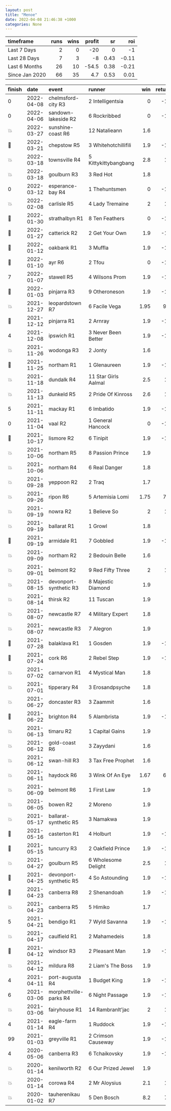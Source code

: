 ```yaml
---   
layout: post   
title: "Menoe"   
date: 2022-04-08 21:46:38 +1000  
categories: None 
---   
```



| timeframe      |   runs |   wins |   profit |   sr |   roi |
|:---------------|-------:|-------:|---------:|-----:|------:|
| Last 7 Days    |      2 |      0 |    -20   | 0    | -1    |
| Last 28 Days   |      7 |      3 |     -8   | 0.43 | -0.11 |
| Last 6 Months  |     26 |     10 |    -54.5 | 0.38 | -0.21 |
| Since Jan 2020 |     66 |     35 |      4.7 | 0.53 |  0.01 |

| finish            | date       | event                  | runner               |   win |   return |
|:------------------|:-----------|:-----------------------|:---------------------|------:|---------:|
| 0                 | 2022-04-08 | chelmsford-city R3     | 2 Intelligentsia     |  0    |    -10   |
| 0                 | 2022-04-06 | sandown-lakeside R2    | 6 Rockribbed         |  0    |    -10   |
| :boom:            | 2022-03-27 | sunshine-coast R6      | 12 Natalieann        |  1.6  |      6   |
| :3rd_place_medal: | 2022-03-21 | chepstow R5            | 3 Whitehotchillifili |  1.9  |    -10   |
| :boom:            | 2022-03-18 | townsville R4          | 5 Kittykittybangbang |  2.8  |     18   |
| :boom:            | 2022-03-18 | goulburn R3            | 3 Red Hot            |  1.8  |      8   |
| 0                 | 2022-03-12 | esperance-bay R4       | 1 Thehuntsmen        |  0    |    -10   |
| :boom:            | 2022-02-08 | carlisle R5            | 4 Lady Tremaine      |  2    |     10   |
| :3rd_place_medal: | 2022-01-30 | strathalbyn R1         | 8 Ten Feathers       |  0    |    -10   |
| :3rd_place_medal: | 2022-01-27 | catterick R2           | 2 Get Your Own       |  1.9  |    -10   |
| :2nd_place_medal: | 2022-01-12 | oakbank R1             | 3 Muffla             |  1.9  |    -10   |
| :2nd_place_medal: | 2022-01-10 | ayr R6                 | 2 Tfou               |  0    |    -10   |
| 7                 | 2022-01-07 | stawell R5             | 4 Wilsons Prom       |  1.9  |    -10   |
| :2nd_place_medal: | 2022-01-03 | pinjarra R3            | 9 Otheroneson        |  1.9  |    -10   |
| :boom:            | 2021-12-27 | leopardstown R7        | 6 Facile Vega        |  1.95 |      9.5 |
| :2nd_place_medal: | 2021-12-12 | pinjarra R1            | 2 Arnray             |  1.9  |    -10   |
| 4                 | 2021-12-08 | ipswich R1             | 3 Never Been Better  |  1.9  |    -10   |
| :boom:            | 2021-11-26 | wodonga R3             | 2 Jonty              |  1.6  |      6   |
| :3rd_place_medal: | 2021-11-25 | northam R1             | 1 Glenaureen         |  1.9  |    -10   |
| :boom:            | 2021-11-18 | dundalk R4             | 11 Star Girls Aalmal |  2.5  |     15   |
| :boom:            | 2021-11-13 | dunkeld R5             | 2 Pride Of Kinross   |  2.6  |     16   |
| 5                 | 2021-11-11 | mackay R1              | 6 Imbatido           |  1.9  |    -10   |
| 0                 | 2021-11-04 | vaal R2                | 1 General Hancock    |  0    |    -10   |
| :2nd_place_medal: | 2021-10-17 | lismore R2             | 6 Tinipit            |  1.9  |    -10   |
| :boom:            | 2021-10-06 | northam R5             | 8 Passion Prince     |  1.9  |      9   |
| :boom:            | 2021-10-06 | northam R4             | 6 Real Danger        |  1.8  |      8   |
| :boom:            | 2021-09-28 | yeppoon R2             | 2 Traq               |  1.7  |      7   |
| :boom:            | 2021-09-26 | ripon R6               | 5 Artemisia Lomi     |  1.75 |      7.5 |
| :boom:            | 2021-09-19 | nowra R2               | 1 Believe So         |  2    |     10   |
| :boom:            | 2021-09-19 | ballarat R1            | 1 Growl              |  1.8  |      8   |
| :2nd_place_medal: | 2021-09-19 | armidale R1            | 7 Gobbled            |  1.9  |    -10   |
| :boom:            | 2021-09-09 | northam R2             | 2 Bedouin Belle      |  1.6  |      6   |
| :boom:            | 2021-09-01 | belmont R2             | 9 Red Fifty Three    |  2    |     10   |
| :boom:            | 2021-08-15 | devonport-synthetic R3 | 8 Majestic Diamond   |  1.9  |      9   |
| :boom:            | 2021-08-14 | thirsk R2              | 11 Tuscan            |  1.9  |      9   |
| :boom:            | 2021-08-07 | newcastle R7           | 4 Military Expert    |  1.8  |      8   |
| :boom:            | 2021-08-07 | newcastle R3           | 7 Alegron            |  1.9  |      9   |
| :3rd_place_medal: | 2021-07-28 | balaklava R1           | 1 Gosden             |  1.9  |    -10   |
| :2nd_place_medal: | 2021-07-24 | cork R6                | 2 Rebel Step         |  1.9  |    -10   |
| :boom:            | 2021-07-02 | carnarvon R1           | 4 Mystical Man       |  1.8  |      8   |
| :boom:            | 2021-07-01 | tipperary R4           | 3 Erosandpsyche      |  1.8  |      8   |
| :boom:            | 2021-06-27 | doncaster R3           | 3 Zaammit            |  1.6  |      6   |
| :3rd_place_medal: | 2021-06-22 | brighton R4            | 5 Alambrista         |  1.9  |    -10   |
| :boom:            | 2021-06-13 | timaru R2              | 1 Capital Gains      |  1.9  |      9   |
| :boom:            | 2021-06-12 | gold-coast R6          | 3 Zayydani           |  1.6  |      6   |
| :boom:            | 2021-06-12 | swan-hill R3           | 3 Tax Free Prophet   |  1.6  |      6   |
| :boom:            | 2021-06-11 | haydock R6             | 3 Wink Of An Eye     |  1.67 |      6.7 |
| :boom:            | 2021-06-09 | belmont R6             | 1 First Law          |  1.9  |      9   |
| :boom:            | 2021-06-05 | bowen R2               | 2 Moreno             |  1.9  |      9   |
| :boom:            | 2021-05-17 | ballarat-synthetic R5  | 3 Namakwa            |  1.9  |      9   |
| :2nd_place_medal: | 2021-05-16 | casterton R1           | 4 Holburt            |  1.9  |    -10   |
| :2nd_place_medal: | 2021-05-15 | tuncurry R3            | 2 Oakfield Prince    |  1.9  |    -10   |
| :boom:            | 2021-04-27 | goulburn R5            | 6 Wholesome Delight  |  2.5  |     15   |
| :3rd_place_medal: | 2021-04-25 | devonport-synthetic R5 | 4 So Astounding      |  1.9  |    -10   |
| :2nd_place_medal: | 2021-04-23 | canberra R8            | 2 Shenandoah         |  1.9  |    -10   |
| :boom:            | 2021-04-23 | canberra R5            | 5 Himiko             |  1.7  |      7   |
| 5                 | 2021-04-21 | bendigo R1             | 7 Wyld Savanna       |  1.9  |    -10   |
| :boom:            | 2021-04-17 | caulfield R1           | 2 Mahamedeis         |  1.8  |      8   |
| :3rd_place_medal: | 2021-04-12 | windsor R3             | 2 Pleasant Man       |  1.9  |    -10   |
| :boom:            | 2021-04-12 | mildura R8             | 2 Liam's The Boss    |  1.9  |      9   |
| 4                 | 2021-04-11 | port-augusta R4        | 1 Budget King        |  1.9  |    -10   |
| 6                 | 2021-03-06 | morphettville-parks R4 | 6 Night Passage      |  1.9  |    -10   |
| :boom:            | 2021-03-06 | fairyhouse R1          | 14 Rambranlt'jac     |  2    |     10   |
| 4                 | 2021-01-14 | eagle-farm R4          | 1 Ruddock            |  1.9  |    -10   |
| 99                | 2021-01-03 | greyville R1           | 2 Crimson Causeway   |  1.9  |    -10   |
| 4                 | 2020-05-06 | canberra R3            | 6 Tchaikovsky        |  1.9  |    -10   |
| :boom:            | 2020-01-14 | kenilworth R2          | 6 Our Prized Jewel   |  1.9  |      9   |
| :boom:            | 2020-01-14 | corowa R4              | 2 Mr Aloysius        |  2.1  |     11   |
| :boom:            | 2020-01-02 | tauherenikau R7        | 5 Den Bosch          |  8.2  |     72   |